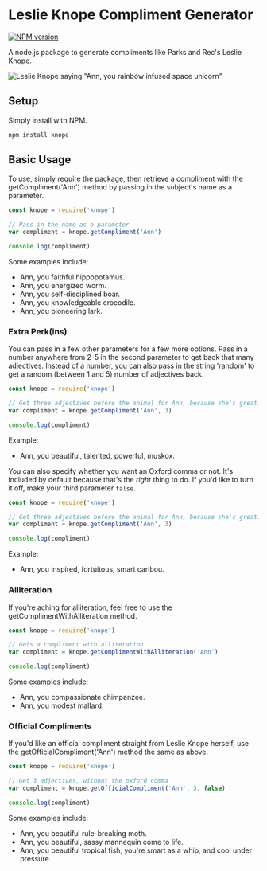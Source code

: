 # Leslie Knope Compliment Generator

[![NPM version](https://badge.fury.io/js/knope.svg)](http://badge.fury.io/js/knope)

A node.js package to generate compliments like Parks and Rec's Leslie Knope.

![Leslie Knope saying "Ann, you rainbow infused space unicorn"](https://i.giphy.com/media/AxVvjWI0xRibWIYJEY/giphy.webp)



## Setup
Simply install with NPM. 

`````bash
npm install knope
`````

## Basic Usage
To use, simply require the package, then retrieve a compliment with the getCompliment('Ann') method by passing in the subject's name as a parameter.

`````javascript
const knope = require('knope')

// Pass in the name as a parameter
var compliment = knope.getCompliment('Ann')

console.log(compliment)

`````

Some examples include:

* Ann, you faithful hippopotamus.
* Ann, you energized worm.
* Ann, you self-disciplined boar.
* Ann, you knowledgeable crocodile.
* Ann, you pioneering lark.

### Extra Perk(ins)
You can pass in a few other parameters for a few more options. Pass in a number anywhere from 2-5 in the second parameter to get back that many adjectives. Instead of a number, you can also pass in the string 'random' to get a random (between 1 and 5) number of adjectives back.

`````javascript
const knope = require('knope')

// Get three adjectives before the animal for Ann, because she's great.
var compliment = knope.getCompliment('Ann', 3)

console.log(compliment)

`````

Example:

* Ann, you beautiful, talented, powerful, muskox.


You can also specify whether you want an Oxford comma or not. It's included by default because that's the _right_ thing to do. If you'd like to turn it off, make your third parameter `false`.

`````javascript
const knope = require('knope')

// Get three adjectives before the animal for Ann, because she's great.
var compliment = knope.getCompliment('Ann', 3)

console.log(compliment)

`````

Example: 

* Ann, you inspired, fortuitous, smart caribou.

### Alliteration
If you're aching for alliteration, feel free to use the getComplimentWithAlliteration method.

`````javascript
const knope = require('knope')

// Gets a compliment with alliteration
var compliment = knope.getComplimentWithAlliteration('Ann')

console.log(compliment)

`````

Some examples include:

* Ann, you compassionate chimpanzee.
* Ann, you modest mallard.


### Official Compliments
If you'd like an official compliment straight from Leslie Knope herself, use the getOfficialCompliment('Ann') method the same as above.

`````javascript
const knope = require('knope')

// Get 3 adjectives, without the oxford comma
var compliment = knope.getOfficialCompliment('Ann', 3, false)

console.log(compliment)

`````

Some examples include:

* Ann, you beautiful rule-breaking moth.
* Ann, you beautiful, sassy mannequin come to life.
* Ann, you beautiful tropical fish, you're smart as a whip, and cool under pressure.


